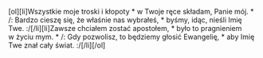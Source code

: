 [ol][li]Wszystkie moje troski i kłopoty * w Twoje ręce składam, Panie mój. * /: Bardzo cieszę się, że właśnie nas wybrałeś, * byśmy, idąc, nieśli Imię Twe. :/[/li][li]Zawsze chciałem zostać apostołem, * było to pragnieniem w życiu mym. * /: Gdy pozwolisz, to będziemy głosić Ewangelię, * aby Imię Twe znał cały świat. :/[/li][/ol]